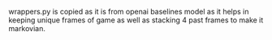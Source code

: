 wrappers.py is copied as it is from openai baselines model as it helps in keeping unique frames of game as well as stacking 4 past frames to make it markovian.
